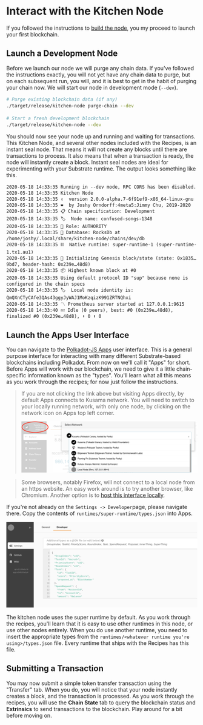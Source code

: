 # Interact with the Kitchen Node

If you followed the instructions to [build the node](./1-build-node.md), you my proceed to launch
your first blockchain.

## Launch a Development Node

Before we launch our node we will purge any chain data. If you've followed the instructions exactly,
you will not yet have any chain data to purge, but on each subsequent run, you will, and it is best
to get in the habit of purging your chain now. We will start our node in development mode (`--dev`).

```bash
# Purge existing blockchain data (if any)
./target/release/kitchen-node purge-chain --dev

# Start a fresh development blockchain
./target/release/kitchen-node --dev
```

You should now see your node up and running and waiting for transactions. This Kitchen Node, and
several other nodes included with the Recipes, is an instant seal node. That means it will not
create any blocks until there are transactions to process. It also means that when a transaction is
ready, the node will instantly create a block. Instant seal nodes are ideal for experimenting with
your Substrate runtime. The output looks something like this.

```
2020-05-18 14:33:35 Running in --dev mode, RPC CORS has been disabled.
2020-05-18 14:33:35 Kitchen Node
2020-05-18 14:33:35 ✌️  version 2.0.0-alpha.7-6f91ef9-x86_64-linux-gnu
2020-05-18 14:33:35 ❤️  by Joshy Orndorff:4meta5:Jimmy Chu, 2019-2020
2020-05-18 14:33:35 📋 Chain specification: Development
2020-05-18 14:33:35 🏷  Node name: confused-songs-1348
2020-05-18 14:33:35 👤 Role: AUTHORITY
2020-05-18 14:33:35 💾 Database: RocksDb at /home/joshy/.local/share/kitchen-node/chains/dev/db
2020-05-18 14:33:35 ⛓  Native runtime: super-runtime-1 (super-runtime-1.tx1.au1)
2020-05-18 14:33:35 🔨 Initializing Genesis block/state (state: 0x1835…9bd7, header-hash: 0x239e…48d8)
2020-05-18 14:33:35 📦 Highest known block at #0
2020-05-18 14:33:35 Using default protocol ID "sup" because none is configured in the chain specs
2020-05-18 14:33:35 🏷  Local node identity is: QmQXnCTyCAfe3QAs43ggyJyWAJ1MoKzqizK991ZRTNQhxi
2020-05-18 14:33:35 〽️ Prometheus server started at 127.0.0.1:9615
2020-05-18 14:33:40 💤 Idle (0 peers), best: #0 (0x239e…48d8), finalized #0 (0x239e…48d8), ⬇ 0 ⬆ 0
```

## Launch the Apps User Interface

You can navigate to the
[Polkadot-JS Apps](https://polkadot.js.org/apps/#/settings/developer?rpc=ws://127.0.0.1:9944) user
interface. This is a general purpose interface for interacting with many different Substrate-based
blockchains including Polkadot. From now on we'll call it "Apps" for short. Before Apps will work
with our blockchain, we need to give it a little chain-specific information known as the "types".
You'll learn what all this means as you work through the recipes; for now just follow the
instructions.

> If you are not clicking the link above but visiting Apps directly, by default Apps connects to
> Kusama network. You will need to switch to your locally running network, with only one node, by
> clicking on the network icon on Apps top left corner.
>
> ![Screenshot: Switching Network](../img/apps-select-network.png)

> Some browsers, notably Firefox, will not connect to a local node from an https website. An easy
> work around is to try another browser, like Chromium. Another option is to
> [host this interface locally](https://github.com/polkadot-js/apps#development).

If you're not already on the `Settings -> Developer`page, please navigate there. Copy the contents
of `runtimes/super-runtime/types.json` into Apps.

![Screenshot: pasting types into Apps UI](../img/apps-types.png)

The kitchen node uses the super runtime by default. As you work through the recipes, you'll learn
that it is easy to use other runtimes in this node, or use other nodes entirely. When you do use
another runtime, you need to insert the appropriate types from the
`runtimes/<whatever runtime you're using>/types.json` file. Every runtime that ships with the
Recipes has this file.

## Submitting a Transaction

You may now submit a simple token transfer transaction using the "Transfer" tab. When you do, you
will notice that your node instantly creates a block, and the transaction is processed. As you work
through the recipes, you will use the **Chain State** tab to query the blockchain status and
**Extrinsics** to send transactions to the blockchain. Play around for a bit before moving on.
